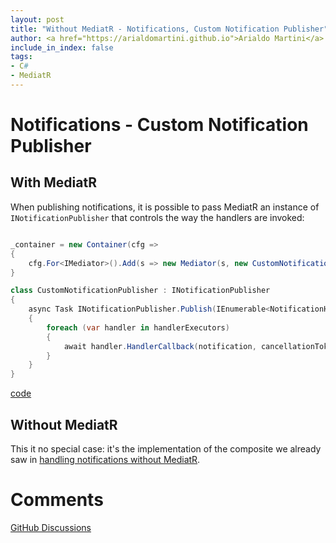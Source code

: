 ```yaml
---
layout: post
title: "Without MediatR - Notifications, Custom Notification Publisher"
author: <a href="https://arialdomartini.github.io">Arialdo Martini</a>
include_in_index: false
tags:
- C#
- MediatR
---
```

# Notifications - Custom Notification Publisher
## With MediatR
When publishing notifications, it is possible to pass MediatR an instance of `INotificationPublisher` that controls the way the handlers are invoked:

```csharp

_container = new Container(cfg =>
{
    cfg.For<IMediator>().Add(s => new Mediator(s, new CustomNotificationPublisher()))
}

class CustomNotificationPublisher : INotificationPublisher
{
    async Task INotificationPublisher.Publish(IEnumerable<NotificationHandlerExecutor> handlerExecutors, INotification notification, CancellationToken cancellationToken)
    {
        foreach (var handler in handlerExecutors)
        {
            await handler.HandlerCallback(notification, cancellationToken).ConfigureAwait(false);
        }
    }
}
```
[code](https://github.com/arialdomartini/without-mediatr/blob/master/src/WithoutMediatR/CustomNotificationPublisher/With.cs)

## Without MediatR
This it no special case: it's the implementation of the composite we already saw in [handling notifications without MediatR](without-mediatr-notifications).

# Comments
[GitHub Discussions](https://github.com/arialdomartini/arialdomartini.github.io/discussions/22)
